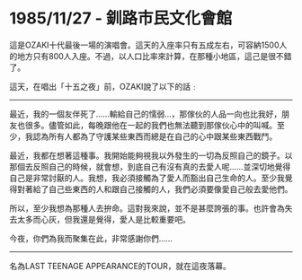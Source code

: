 # 1985/11/27 - 釧路市民文化會館

這是OZAKI十代最後一場的演唱會。這天的入座率只有五成左右，可容納1500人的地方只有800人入座。不過，以人口比率來計算，在那種小地區，這己是很不錯了。

這天，在唱出「十五之夜」前，OZAKI說了以下的話﹕

---

最近，我的一個友伴死了……輸給自己的懦弱…，那傢伙的人品一向也比我好，朋友也很多。儘管如此，每晚跟他在一起的我們也無法聽到那傢伙心中的叫喊。至少，我認為所有人都為了守護某些東西而總是在自己的心中跟某些東西戰鬥。

最近，我都在想著這種事。我開始能夠視我以外發生的一切為反照自己的鏡子。以那個去反照自己的時候，就會想，到底自己有沒有真的去愛人呢……並深切地覺得自己是非常討厭的人。我想，我必須接觸為了愛人而豁出自己生命的人。至少我覺得對著給了自己些東西的人和跟自己接觸的人，我們必須要像愛自己般去愛他們。

所以，至少我想為那種人去拚命。這對我來說，並不是甚麼誇張的事。也許會為失去太多而心灰，但我還是覺得，愛人是比較重要吧。

今夜，你們為我而聚集在此，非常感謝你們……

---

名為LAST TEENAGE APPEARANCE的TOUR，就在這夜落幕。